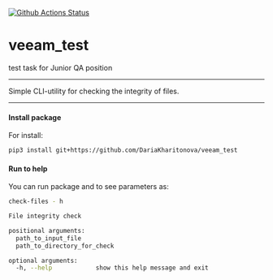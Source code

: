 [![Github Actions Status](https://github.com/DariaKharitonova/veeam_test/workflows/Python%20CI/badge.svg)](https://github.com/DariaKharitonova/veeam_test/actions)

# veeam_test
test task for Junior QA position
___

Simple CLI-utility for checking the integrity of files.
___
#### Install package
For install:
```bash
pip3 install git+https://github.com/DariaKharitonova/veeam_test
```

#### Run to help
You can run package and to see parameters as:
```bash
check-files - h
```
```bash
File integrity check

positional arguments:
  path_to_input_file
  path_to_directory_for_check

optional arguments:
  -h, --help            show this help message and exit

```